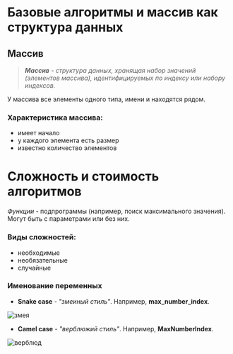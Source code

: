 # Базовые алгоритмы и массив как структура данных #

## Массив ##
>*__Массив__ - структура данных, хранящая набор значений (элементов массива), идентифицируемых по индексу или набору индексов.*

У массива все элементы одного типа, имени и находятся рядом.

### Характеристика массива:
* имеет начало
* у каждого элемента есть размер
* известно количество элементов


# Сложность и стоимость алгоритмов #

*Функции* - подпрограммы (например, поиск максимального значения). Могут быть с параметрами или без них.

### Виды сложностей:
* необходимые 
* необязательные 
* случайные 

### Именование переменных

* __Snake case__ - *"змеиный стиль"*. Например, **max_number_index**.

![змея](566.jpg)

* __Camel case__ - *"верблюжий стиль"*. Например, **MaxNumberIndex**.

![верблюд](422.jpg)
